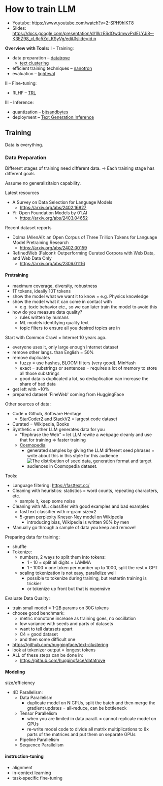 # How to train LLM 

 - Youtube: https://www.youtube.com/watch?v=2-SPH9hIKT8
 - Slides: https://docs.google.com/presentation/d/1IkzESdOwdmwvPxIELYJi8--K3EZ98_cL6c5ZcLKSyVg/edit#slide=id.p

**Overview with Tools:**
I – Training:
 - data preparation – [datatrove](https://github.com/huggingface/datatrove)
   - [text clustering](https://github.com/huggingface/text-clustering)
 - efficient training techniques – [nanotron](https://github.com/huggingface/nanotron)
 - evaluation – [lighteval](https://github.com/huggingface/lighteval)

II – Fine-tuning:
 - RLHF – [TRL](https://github.com/huggingface/trl)

III – Inference:
 - quantization – [bitsandbytes](https://github.com/TimDettmers/bitsandbytes)
 - deployment – [Text Generation Inference](https://github.com/huggingface/text-generation-inference)

## Training

Data is everything.

### Data Preparation

Different stages of training need different data.
 => Each training stage has different goals

Assume no generalizitaion capability.

Latest resources
 - A Survey on Data Selection for Language Models
   - https://arxiv.org/abs/2402.16827
 - Yi: Open Foundation Models by 01.AI
   - https://arxiv.org/abs/2403.04652


Recent dataset reports
 - Dolma (AllenAI): an Open Corpus of Three Trillion Tokens for Language Model Pretraining Research
   - https://arxiv.org/abs/2402.00159
 - RefinedWeb (Falcon): Outperforming Curated Corpora with Web Data, and Web Data Only
   - https://arxiv.org/abs/2306.01116



#### Pretraining
 - maximum coverage, diversity, robustness
 - 1T tokens, ideally 10T tokens
 - show the model what we want it to know = e.g. Physics knowledge
 - show the model what it can come in contact with 
   - e.g. toxic behavior etc., so we can later train the model to avoid this
 - how do you measure data quality?
   - rules written by humans
   - ML models identifying quality text
   - topic filters to ensure all you desired topics are in

Start with Common Crawl = Internet 10 years ago.
 - everyone uses it, only large enough Internet dataset
 - remove other langs. than English = 50%
 - remove duplicates
   - fuzzy = use hashes, BLOOM filters (very good), MinHash
   - exact = substrings or sentences = requires a lot of memory to store all those substrings
   - good data is duplicated a lot, so deduplication can increase the share of bad data
 - get left with ~10%
 - prepared dataset 'FineWeb' coming from HuggingFace

Other sources of data:
 - Code = Github, Software Heritage
   - [StarCoder2 and StackV2](https://arxiv.org/abs/2402.19173) = largest code dataset
 - Curated = Wikipedia, Books
 - Synthetic = other LLM generates data for you
   - "Rephrase the Web" = let LLM rewite a webpage cleanly and use that for training => faster training
   - [Cosmopedia](https://huggingface.co/blog/cosmopedia)
     - generated samples by giving the LLM different seed phrases = write about this in this style for this audience
     - ![The distribution of seed data, generation format and target audiences in Cosmopedia dataset.](https://huggingface.co/datasets/HuggingFaceTB/images/resolve/main/cosmopedia/histograms.png)

Tools:
 - Language filtering: https://fasttext.cc/
 - Cleaning with heuristics: statistics = word counts, repeating characters, etc.
   - sample it, keep some noise
 - Cleaning with ML: classifier with good examples and bad examples
   - fastText classifier with n-gram size=2
   - 5-gram perplexity Kneser-Ney model on Wikipedia 
     - introducing bias, Wikipedia is written 90% by men
 - Manually go through a sample of data you keep and remove!

Preparing data for training:
 - shuffle
 - Tokenize:
   - numbers, 2 ways to split them into tokens:
     - 1 - 10 = split all digits = LAMMA
     - 1 - 1000 = one token per number up to 1000, split the rest = GPT
   - scaling tokenization is not easy, parallelize well
     - possible to tokenize during training, but restartin training is trickier
     - or tokenize up front but that is expensive

Evaluate Data Quality:
 - train small model = 1-2B params on 30G tokens
 - choose good benchmark:
   - metric monotone increase as training goes, no oscillation
   - low variance with seeds and parts of datasets
   - want to tell datasets apart
   - C4 = good dataset
   - and then some difficult one
 - https://github.com/huggingface/text-clustering
 - look at tokenizer output = longest tokens
 - ALL of these steps can be done in:
   - https://github.com/huggingface/datatrove

#### Modeling

size/efficiency
 - 4D Parallelism:
   - Data Parallelism
     - duplicate model on N GPUs, split the batch and then merge the gradient updates = all-reduce, can be bottleneck
   - Tensor Parallelism
     - when you are limited in data parall. = cannot replicate model on GPUs
     - re-write model code to divide all matrix multiplications to 8x parts of the matrices and put them on separate GPUs
   - Pipeline Parallelism
   - Sequence Parallelism


#### instruction-tuning
 - alignment
 - in-context learning
 - task-specific fine-tuning
